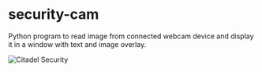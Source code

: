 # security-cam

Python program to read image from connected webcam device and display it in a window with text and image overlay.


![Citadel Security](https://i.imgur.com/cMVBBg6.jpeg "Citadel Security")



